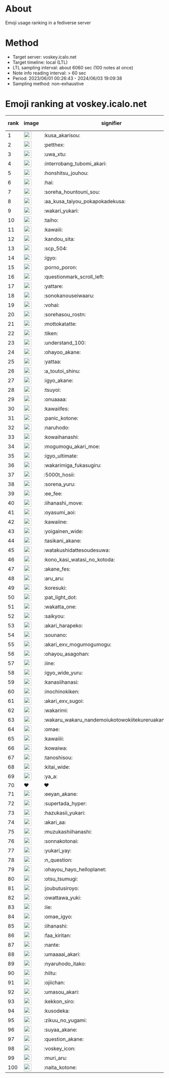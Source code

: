 # About
Emoji usage ranking in a fediverse server

# Method
- Target server: voskey.icalo.net
- Target timeline: local (LTL)
- LTL sampling interval: about 6060 sec (100 notes at once)
- Note info reading interval: > 60 sec
- Period: 2023/06/01 00:26:43 - 2024/06/03 19:09:38 
- Sampling method: non-exhaustive

# Emoji ranking at voskey.icalo.net

|rank|image|signifier|type|frequency score|
|----|----|----|----|----|
|1|<img height="24" src="https://voskey.icalo.net/emoji/kusa_akarisou.webp">|:kusa_akarisou:|custom|26635|
|2|<img height="24" src="https://voskey.icalo.net/emoji/petthex.webp">|:petthex:|custom|18528|
|3|<img height="24" src="https://voskey.icalo.net/emoji/uwa_xtu.webp">|:uwa_xtu:|custom|11414|
|4|<img height="24" src="https://voskey.icalo.net/emoji/interrobang_tubomi_akari.webp">|:interrobang_tubomi_akari:|custom|9604|
|5|<img height="24" src="https://voskey.icalo.net/emoji/honshitsu_jouhou.webp">|:honshitsu_jouhou:|custom|8509|
|6|<img height="24" src="https://voskey.icalo.net/emoji/hai.webp">|:hai:|custom|7514|
|7|<img height="24" src="https://voskey.icalo.net/emoji/soreha_hountouni_sou.webp">|:soreha_hountouni_sou:|custom|6722|
|8|<img height="24" src="https://voskey.icalo.net/emoji/aa_kusa_taiyou_pokapokadekusa.webp">|:aa_kusa_taiyou_pokapokadekusa:|custom|6623|
|9|<img height="24" src="https://voskey.icalo.net/emoji/wakari_yukari.webp">|:wakari_yukari:|custom|6592|
|10|<img height="24" src="https://voskey.icalo.net/emoji/taiho.webp">|:taiho:|custom|6516|
|11|<img height="24" src="https://voskey.icalo.net/emoji/kawaiii.webp">|:kawaiii:|custom|5651|
|12|<img height="24" src="https://voskey.icalo.net/emoji/kandou_sita.webp">|:kandou_sita:|custom|5535|
|13|<img height="24" src="https://voskey.icalo.net/emoji/scp_504.webp">|:scp_504:|custom|5486|
|14|<img height="24" src="https://voskey.icalo.net/emoji/igyo.webp">|:igyo:|custom|4357|
|15|<img height="24" src="https://voskey.icalo.net/emoji/porno_poron.webp">|:porno_poron:|custom|4167|
|16|<img height="24" src="https://voskey.icalo.net/emoji/questionmark_scroll_left.webp">|:questionmark_scroll_left:|custom|4164|
|17|<img height="24" src="https://voskey.icalo.net/emoji/yattare.webp">|:yattare:|custom|4159|
|18|<img height="24" src="https://voskey.icalo.net/emoji/sonokanouseiwaaru.webp">|:sonokanouseiwaaru:|custom|3919|
|19|<img height="24" src="https://voskey.icalo.net/emoji/vohai.webp">|:vohai:|custom|3871|
|20|<img height="24" src="https://voskey.icalo.net/emoji/sorehasou_rostn.webp">|:sorehasou_rostn:|custom|3756|
|21|<img height="24" src="https://voskey.icalo.net/emoji/mottokatatte.webp">|:mottokatatte:|custom|3674|
|22|<img height="24" src="https://voskey.icalo.net/emoji/tiken.webp">|:tiken:|custom|3502|
|23|<img height="24" src="https://voskey.icalo.net/emoji/understand_100.webp">|:understand_100:|custom|3382|
|24|<img height="24" src="https://voskey.icalo.net/emoji/ohayoo_akane.webp">|:ohayoo_akane:|custom|3351|
|25|<img height="24" src="https://voskey.icalo.net/emoji/yattaa.webp">|:yattaa:|custom|3224|
|26|<img height="24" src="https://voskey.icalo.net/emoji/a_toutoi_shinu.webp">|:a_toutoi_shinu:|custom|3053|
|27|<img height="24" src="https://voskey.icalo.net/emoji/igyo_akane.webp">|:igyo_akane:|custom|2931|
|28|<img height="24" src="https://voskey.icalo.net/emoji/tsuyoi.webp">|:tsuyoi:|custom|2923|
|29|<img height="24" src="https://voskey.icalo.net/emoji/onuaaaa.webp">|:onuaaaa:|custom|2914|
|30|<img height="24" src="https://voskey.icalo.net/emoji/kawaiifes.webp">|:kawaiifes:|custom|2784|
|31|<img height="24" src="https://voskey.icalo.net/emoji/panic_kotone.webp">|:panic_kotone:|custom|2719|
|32|<img height="24" src="https://voskey.icalo.net/emoji/naruhodo.webp">|:naruhodo:|custom|2647|
|33|<img height="24" src="https://voskey.icalo.net/emoji/kowaihanashi.webp">|:kowaihanashi:|custom|2645|
|34|<img height="24" src="https://voskey.icalo.net/emoji/mogumogu_akari_moe.webp">|:mogumogu_akari_moe:|custom|2610|
|35|<img height="24" src="https://voskey.icalo.net/emoji/igyo_ultimate.webp">|:igyo_ultimate:|custom|2571|
|36|<img height="24" src="https://voskey.icalo.net/emoji/wakarimiga_fukasugiru.webp">|:wakarimiga_fukasugiru:|custom|2374|
|37|<img height="24" src="https://voskey.icalo.net/emoji/5000t_hosii.webp">|:5000t_hosii:|custom|2363|
|38|<img height="24" src="https://voskey.icalo.net/emoji/sorena_yuru.webp">|:sorena_yuru:|custom|2358|
|39|<img height="24" src="https://voskey.icalo.net/emoji/ee_fee.webp">|:ee_fee:|custom|2338|
|40|<img height="24" src="https://voskey.icalo.net/emoji/iihanashi_move.webp">|:iihanashi_move:|custom|2284|
|41|<img height="24" src="https://voskey.icalo.net/emoji/oyasumi_aoi.webp">|:oyasumi_aoi:|custom|2268|
|42|<img height="24" src="https://voskey.icalo.net/emoji/kawaiine.webp">|:kawaiine:|custom|2259|
|43|<img height="24" src="https://voskey.icalo.net/emoji/yoigainen_wide.webp">|:yoigainen_wide:|custom|2099|
|44|<img height="24" src="https://voskey.icalo.net/emoji/tasikani_akane.webp">|:tasikani_akane:|custom|2092|
|45|<img height="24" src="https://voskey.icalo.net/emoji/watakushidattesoudesuwa.webp">|:watakushidattesoudesuwa:|custom|2010|
|46|<img height="24" src="https://voskey.icalo.net/emoji/kono_kasi_watasi_no_kotoda.webp">|:kono_kasi_watasi_no_kotoda:|custom|1954|
|47|<img height="24" src="https://voskey.icalo.net/emoji/akane_fes.webp">|:akane_fes:|custom|1935|
|48|<img height="24" src="https://voskey.icalo.net/emoji/aru_aru.webp">|:aru_aru:|custom|1923|
|49|<img height="24" src="https://voskey.icalo.net/emoji/koresuki.webp">|:koresuki:|custom|1915|
|50|<img height="24" src="https://voskey.icalo.net/emoji/pat_light_dot.webp">|:pat_light_dot:|custom|1908|
|51|<img height="24" src="https://voskey.icalo.net/emoji/wakatta_one.webp">|:wakatta_one:|custom|1883|
|52|<img height="24" src="https://voskey.icalo.net/emoji/saikyou.webp">|:saikyou:|custom|1857|
|53|<img height="24" src="https://voskey.icalo.net/emoji/akari_harapeko.webp">|:akari_harapeko:|custom|1840|
|54|<img height="24" src="https://voskey.icalo.net/emoji/sounano.webp">|:sounano:|custom|1829|
|55|<img height="24" src="https://voskey.icalo.net/emoji/akari_exv_mogumogumogu.webp">|:akari_exv_mogumogumogu:|custom|1776|
|56|<img height="24" src="https://voskey.icalo.net/emoji/ohayou_asagohan.webp">|:ohayou_asagohan:|custom|1760|
|57|<img height="24" src="https://voskey.icalo.net/emoji/iine.webp">|:iine:|custom|1694|
|58|<img height="24" src="https://voskey.icalo.net/emoji/igyo_wide_yuru.webp">|:igyo_wide_yuru:|custom|1669|
|59|<img height="24" src="https://voskey.icalo.net/emoji/kanasiihanasi.webp">|:kanasiihanasi:|custom|1594|
|60|<img height="24" src="https://voskey.icalo.net/emoji/inochinokiken.webp">|:inochinokiken:|custom|1574|
|61|<img height="24" src="https://voskey.icalo.net/emoji/akari_exv_sugoi.webp">|:akari_exv_sugoi:|custom|1566|
|62|<img height="24" src="https://voskey.icalo.net/emoji/wakarimi.webp">|:wakarimi:|custom|1524|
|63|<img height="24" src="https://voskey.icalo.net/emoji/wakaru_wakaru_nandemoiukotowokiitekureruakanetyan.webp">|:wakaru_wakaru_nandemoiukotowokiitekureruakanetyan:|custom|1504|
|64|<img height="24" src="https://voskey.icalo.net/emoji/omae.webp">|:omae:|custom|1489|
|65|<img height="24" src="https://voskey.icalo.net/emoji/kawaiiii.webp">|:kawaiiii:|custom|1453|
|66|<img height="24" src="https://voskey.icalo.net/emoji/kowaiwa.webp">|:kowaiwa:|custom|1441|
|67|<img height="24" src="https://voskey.icalo.net/emoji/tanoshisou.webp">|:tanoshisou:|custom|1441|
|68|<img height="24" src="https://voskey.icalo.net/emoji/kitai_wide.webp">|:kitai_wide:|custom|1421|
|69|<img height="24" src="https://voskey.icalo.net/emoji/ya_a.webp">|:ya_a:|custom|1409|
|70|❤|❤|unicode|1401|
|71|<img height="24" src="https://voskey.icalo.net/emoji/eeyan_akane.webp">|:eeyan_akane:|custom|1355|
|72|<img height="24" src="https://voskey.icalo.net/emoji/supertada_hyper.webp">|:supertada_hyper:|custom|1319|
|73|<img height="24" src="https://voskey.icalo.net/emoji/hazukasii_yukari.webp">|:hazukasii_yukari:|custom|1311|
|74|<img height="24" src="https://voskey.icalo.net/emoji/akari_aa.webp">|:akari_aa:|custom|1291|
|75|<img height="24" src="https://voskey.icalo.net/emoji/muzukashiihanashi.webp">|:muzukashiihanashi:|custom|1278|
|76|<img height="24" src="https://voskey.icalo.net/emoji/sonnakotonai.webp">|:sonnakotonai:|custom|1273|
|77|<img height="24" src="https://voskey.icalo.net/emoji/yukari_yay.webp">|:yukari_yay:|custom|1262|
|78|<img height="24" src="https://voskey.icalo.net/emoji/n_question.webp">|:n_question:|custom|1236|
|79|<img height="24" src="https://voskey.icalo.net/emoji/ohayou_hayo_helloplanet.webp">|:ohayou_hayo_helloplanet:|custom|1221|
|80|<img height="24" src="https://voskey.icalo.net/emoji/otsu_tsumugi.webp">|:otsu_tsumugi:|custom|1213|
|81|<img height="24" src="https://voskey.icalo.net/emoji/joubutusiroyo.webp">|:joubutusiroyo:|custom|1188|
|82|<img height="24" src="https://voskey.icalo.net/emoji/owattawa_yuki.webp">|:owattawa_yuki:|custom|1181|
|83|<img height="24" src="https://voskey.icalo.net/emoji/iie.webp">|:iie:|custom|1176|
|84|<img height="24" src="https://voskey.icalo.net/emoji/omae_igyo.webp">|:omae_igyo:|custom|1172|
|85|<img height="24" src="https://voskey.icalo.net/emoji/iihanashi.webp">|:iihanashi:|custom|1170|
|86|<img height="24" src="https://voskey.icalo.net/emoji/faa_kiritan.webp">|:faa_kiritan:|custom|1160|
|87|<img height="24" src="https://voskey.icalo.net/emoji/nante.webp">|:nante:|custom|1155|
|88|<img height="24" src="https://voskey.icalo.net/emoji/umaaaai_akari.webp">|:umaaaai_akari:|custom|1146|
|89|<img height="24" src="https://voskey.icalo.net/emoji/nyaruhodo_itako.webp">|:nyaruhodo_itako:|custom|1146|
|90|<img height="24" src="https://voskey.icalo.net/emoji/hiltu.webp">|:hiltu:|custom|1118|
|91|<img height="24" src="https://voskey.icalo.net/emoji/ojiichan.webp">|:ojiichan:|custom|1112|
|92|<img height="24" src="https://voskey.icalo.net/emoji/umasou_akari.webp">|:umasou_akari:|custom|1111|
|93|<img height="24" src="https://voskey.icalo.net/emoji/kekkon_siro.webp">|:kekkon_siro:|custom|1109|
|94|<img height="24" src="https://voskey.icalo.net/emoji/kusodeka.webp">|:kusodeka:|custom|1097|
|95|<img height="24" src="https://voskey.icalo.net/emoji/zikuu_no_yugami.webp">|:zikuu_no_yugami:|custom|1092|
|96|<img height="24" src="https://voskey.icalo.net/emoji/suyaa_akane.webp">|:suyaa_akane:|custom|1089|
|97|<img height="24" src="https://voskey.icalo.net/emoji/question_akane.webp">|:question_akane:|custom|1051|
|98|<img height="24" src="https://voskey.icalo.net/emoji/voskey_icon.webp">|:voskey_icon:|custom|1031|
|99|<img height="24" src="https://voskey.icalo.net/emoji/muri_aru.webp">|:muri_aru:|custom|1023|
|100|<img height="24" src="https://voskey.icalo.net/emoji/naita_kotone.webp">|:naita_kotone:|custom|1015|

